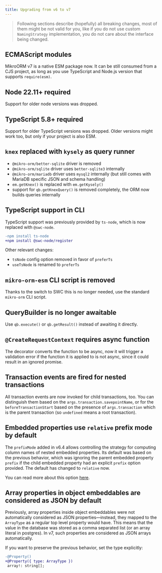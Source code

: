 ```yaml
---
title: Upgrading from v6 to v7
---
```


> Following sections describe (hopefully) all breaking changes, most of them might be not valid for you, like if you do not use custom `NamingStrategy` implementation, you do not care about the interface being changed.

## ECMAScript modules

MikroORM v7 is a native ESM package now. It can be still consumed from a CJS project, as long as you use TypeScript and Node.js version that supports `require(esm)`.

## Node 22.11+ required

Support for older node versions was dropped.

## TypeScript 5.8+ required

Support for older TypeScript versions was dropped. Older versions might work too, but only if your project is also ESM.

## `knex` replaced with `kysely` as query runner

- `@mikro-orm/better-sqlite` driver is removed
- `@mikro-orm/sqlite` driver uses `better-sqlite3` internally
- `@mikro-orm/mariadb` driver uses `mysql2` internally (but still comes with MariaDB specific JSON and schema handling)
- `em.getKnex()` is replaced with `em.getKysely()`
- support for `qb.getKnexQuery()` is removed completely, the ORM now builds queries internally

## TypeScript support in CLI

TypeScript support was previously provided by `ts-node`, which is now replaced with `@swc-node`.

```diff
-npm install ts-node
+npm install @swc-node/register
```

Other relevant changes:
- `tsNode` config option removed in favor of `preferTs`
- `useTsNode` is renamed to `preferTs`

## `mikro-orm-esm` CLI script is removed

Thanks to the switch to SWC this is no longer needed, use the standard `mikro-orm` CLI script.

## QueryBuilder is no longer awaitable

Use `qb.execute()` or `qb.getResult()` instead of awaiting it directly.

## `@CreateRequestContext` requires async function

The decorator converts the function to be async, now it will trigger a validation error if the function it is applied to is not async, since it could result in an ignored promise.

## Transaction events are fired for nested transactions

All transaction events are now invoked for child transactions, too. You can distinguish them based on the `args.transaction.savepointName`, or for the `beforeTransactionStart` based on the presence of `args.transaction` which is the parent transaction (so `undefined` means a root transaction).

## Embedded properties use `relative` prefix mode by default

The `prefixMode` added in v6.4 allows controlling the strategy for computing column names of nested embedded properties. Its default was based on the previous behavior, which was ignoring the parent embedded property `prefix` if the child embedded property had an explicit `prefix` option provided. The default has changed to `relative` now.

You can read more about this option [here](https://mikro-orm.io/docs/embeddables#column-prefixing).

## Array properties in object embeddables are considered as JSON by default

Previously, array properties inside object embeddables were not automatically considered as JSON properties—instead, they mapped to the `ArrayType` as a regular top level property would have. This means that the value in the database was stored as a comma separated list (or an array literal in postgres). In v7, such properties are considered as JSON arrays automatically.

If you want to preserve the previous behavior, set the type explicitly:

```diff
-@Property()
+@Property({ type: ArrayType })
 array!: string[];
```
